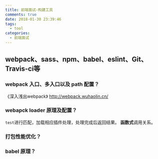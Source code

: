 ```yaml
---
title: 前端面试-构建工具
comments: true
date: 2018-01-30 23:39:46
tags:
  - tool
categories:
  - 前端面试
---
```


## webpack、sass、npm、babel、eslint、Git、Travis-ci等
<!-- more -->

### webpack 入口、多入口以及 path 配置？
《深入浅出webpack》 http://webpack.wuhaolin.cn/

### webapck loader 原理及配置？
`test`进行匹配，加载相应插件处理，处理完成后返回结果。
**函数式**调用关系。

### 打包性能优化？

### babel 原理？
